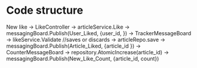 # Code structure


New like
-> LikeController -> articleService.Like -> messagingBoard.Publish(User_Liked, {user_id, })
-> TrackerMessageBoard -> likeService.Validate //saves or discards -> articleRepo.save -> messagingBoard.Publish(Article_Liked, {article_id })
-> CounterMessageBoard -> repository.AtomicIncrease(article_id) -> messagingBoard.Publish(New_Like_Count, {article_id, count})